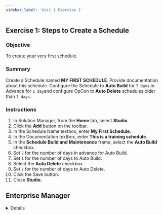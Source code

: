 ```yaml
---
sidebar_label: 'Unit 1 Exercise 1'
---
```


## Exercise 1: Steps to Create a Schedule
 
### Objective

To create your very first schedule.

### Summary

Create a Schedule named **MY FIRST SCHEDULE**. Provide documentation about this schedule. Configure the Schedule to **Auto Build** for ```7 days``` in Advance for ```1 day```and configure OpCon to **Auto Delete** schedules older than ```7 days```.

### Instructions

1.	In Solution Manager, from the **Home** tab, select **Studio**.   
2.	Click the **Add** button on the toolbar.   
3.	In the Schedule Name textbox, enter **My First Schedule**.   
4.	In the Documentation textbox, enter **This is a training schedule**.  
5.	In the **Schedule Build and Maintenance** frame, select the **Auto Build** checkbox.  
6.	Set ```7``` for the number of days in advance for Auto Build.  
7.	Set ```1``` for the number of days to Auto Build.  
8.	Select the **Auto Delete** checkbox.  
9.	Set ```7``` for the number of days to Auto Delete.  
10.	Click the Save button. 
11. Close **Studio**.  

## Enterprise Manager

<details>

:::tip [Walkthrough Video - Unit 1 Exercise 1](../static/videobasic/U1E1.mp4)

:::

Steps to Create a Schedule  
1.	In **Librarby** > **Administration**, double-click on **Schedule Master**.   
2.	Click the **Add** button on the toolbar.   
3.	In the Name textbox, enter **My First Schedule**.   
4.	In the Documentation textbox, enter **This is a training Schedule**.  
5.	In the **Schedule Properties > Build** frame, select the **Auto Build** checkbox.  
6.	Set ```7``` for the number of days in advance for Auto Build.  
7.	Set ```1``` for the number of days to Auto Build.  
8.	In the **Schedule Properties > Build** frame, select the **Auto Delete** checkbox.  
9.	Set ```7``` for the number of days to Auto Delete.  
10.	Click the Save button on the Schedule Master toolbar.  
11.	Close the **Schedule Master** tab.  

</details>